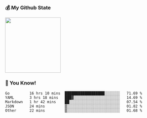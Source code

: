 ### :moneybag: My Github State

<img height="180em" src="https://github-readme-stats.vercel.app/api?username=G-Asura&show_icons=true&hide_border=true&count_private=true&include_all_commits=true" />

### :pill: You Know!
<!--START_SECTION:waka-->

```text
Go         16 hrs 10 mins  ██████████████████░░░░░░░   71.69 %
YAML       3 hrs 18 mins   ███▓░░░░░░░░░░░░░░░░░░░░░   14.69 %
Markdown   1 hr 42 mins    ██░░░░░░░░░░░░░░░░░░░░░░░   07.54 %
JSON       24 mins         ▒░░░░░░░░░░░░░░░░░░░░░░░░   01.82 %
Other      22 mins         ▒░░░░░░░░░░░░░░░░░░░░░░░░   01.68 %
```

<!--END_SECTION:waka-->

<!--
**G-Asura/G-Asura** is a ✨ _special_ ✨ repository because its `README.md` (this file) appears on your GitHub profile.

Here are some ideas to get you started:

- 🔭 I’m currently working on ...
- 🌱 I’m currently learning ...
- 👯 I’m looking to collaborate on ...
- 🤔 I’m looking for help with ...
- 💬 Ask me about ...
- 📫 How to reach me: ...
- 😄 Pronouns: ...
- ⚡ Fun fact: ...
-->
